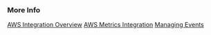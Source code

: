 ### More Info

[AWS Integration Overview](https://docs.wavefront.com/integrations_aws_overview.html)
[AWS Metrics Integration](https://docs.wavefront.com/integrations_aws_metrics.html)
[Managing Events](https://docs.wavefront.com/events.html)
